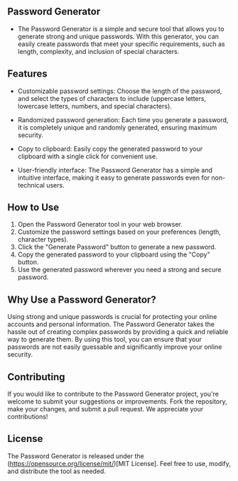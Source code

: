 ## Password Generator
* The Password Generator is a simple and secure tool that allows you to generate strong and unique passwords. With this generator, you can easily create passwords that meet your specific requirements, such as length, complexity, and inclusion of special characters.

## Features

* Customizable password settings: Choose the length of the password, and select the types of characters to include (uppercase letters, lowercase letters, numbers, and special characters).

* Randomized password generation: Each time you generate a password, it is completely unique and randomly generated, ensuring maximum security.

* Copy to clipboard: Easily copy the generated password to your clipboard with a single click for convenient use.

* User-friendly interface: The Password Generator has a simple and intuitive interface, making it easy to generate passwords even for non-technical users.

## How to Use

1. Open the Password Generator tool in your web browser.
2. Customize the password settings based on your preferences (length, character types).
3. Click the "Generate Password" button to generate a new password.
4. Copy the generated password to your clipboard using the "Copy" button.
5. Use the generated password wherever you need a strong and secure password.
## Why Use a Password Generator?

 Using strong and unique passwords is crucial for protecting your online accounts and personal information. The Password Generator takes the hassle out of creating complex passwords by providing a quick and reliable way to generate them. By using this tool, you can ensure that your passwords are not easily guessable and significantly improve your online security.

## Contributing
If you would like to contribute to the Password Generator project, you're welcome to submit your suggestions or improvements. Fork the repository, make your changes, and submit a pull request. We appreciate your contributions!

## License
The Password Generator is released under the (https://opensource.org/license/mit/)[MIT License]. Feel free to use, modify, and distribute the tool as needed.